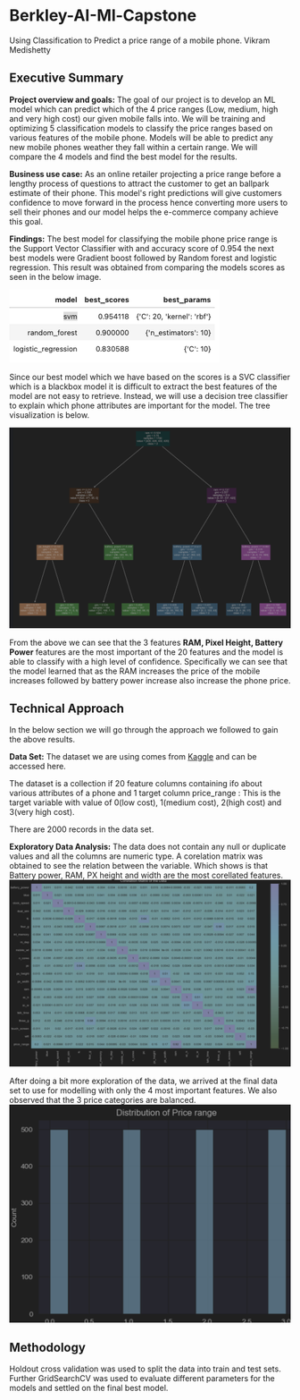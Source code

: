 # Berkley-AI-Ml-Capstone
Using Classification to Predict a price range of a mobile phone.
Vikram Medishetty

## Executive Summary 
**Project overview and goals:** The goal of our project is to develop an ML model which can predict which of the 4  price ranges (Low, medium, high and very high cost) our given mobile falls into.
We will be training and optimizing 5 classification models to classify the price ranges based on various features of the mobile phone. Models will be able to predict any new mobile phones weather they fall within a certain range.
We will  compare the 4 models and find the best model for the results.   


**Business use case:**  As an online retailer projecting a price range before a lengthy process of questions to attract the customer to get an ballpark estimate of their phone.
This model's right predictions will give customers confidence to move forward in the process hence converting more users to sell their phones and our model helps the e-commerce company achieve this goal.

**Findings:** The best model for classifying the mobile phone price range is the Support Vector Classifier with and accuracy score of  0.954 the next best models were Gradient boost followed by Random forest and logistic regression.
This result was obtained from comparing the models scores as seen in the below image.  

![Best Scores](images/Model_performance.png)

Since our best model which we have based on the scores is a SVC classifier which is a blackbox model it is difficult to extract the best features of the model are not easy to retrieve.
Instead, we will use a decision tree classifier to explain which phone attributes are important for the model. The tree visualization is below.

![Model_Visual](images/DecisionTree.png)

From the above we can see that the 3 features **RAM, Pixel Height, Battery Power** features are the most important of the 20 features and the model is able to classify with a high level of confidence.
Specifically we can see that the model learned that as the RAM increases the price of the mobile increases followed by battery power increase also increase the phone price.

##  Technical Approach 

In the below section we will go through the approach we followed to gain the above results.

**Data Set:** 
The dataset we are using comes from [Kaggle](https://www.kaggle.com/datasets/iabhishekofficial/mobile-price-classification) and can be accessed here.

The dataset is a collection if 20 feature columns containing ifo about various attributes of a phone and 1 target column price_range : This is the target variable with value of 0(low cost), 1(medium cost), 2(high cost) and 3(very high cost).

There are 2000 records in the data set. 

**Exploratory Data Analysis:** The data does not contain any null or duplicate values and all the columns are numeric type. A corelation matrix was obtained to see the relation between the variable.
Which shows is that Battery power, RAM, PX height and width are the most corellated features. 
![Corr](images/corellation_matrix.png)

After doing a bit more exploration of the data, we arrived at the final data set to use for modelling with only the 4 most important features.
We also observed that the 3 price categories are balanced. 
![Dist price range](images/dist_of_price_range.png)


## Methodology

Holdout cross validation was used to split the data into train and test sets. Further GridSearchCV was used to evaluate different parameters for the models and settled on the final best model.






